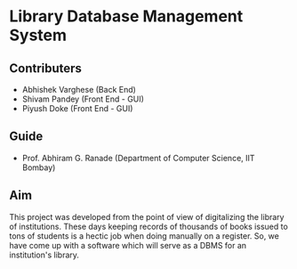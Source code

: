 # Library Database Management System

## Contributers

- Abhishek Varghese (Back End)
- Shivam Pandey (Front End - GUI)
- Piyush Doke (Front End - GUI)

## Guide

- Prof. Abhiram G. Ranade (Department of Computer Science, IIT Bombay)

## Aim

This project was developed from the point of view of digitalizing the library of institutions. These days keeping records of thousands of books issued to tons of students is a hectic job when doing manually on a register. So, we have come up with a software which will serve as a DBMS for an institution's library.
